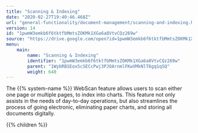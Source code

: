 ```yaml
---
title: "Scanning & Indexing"
date: "2020-02-27T19:40:46.468Z"
url: "general-functionality/document-management/scanning-and-indexing.html"
version: 14
id: "1pwmW3emkb6f6tktfbMmtsZOKMk1XGa6a8VtvCQz269w"
source: "https://drive.google.com/open?id=1pwmW3emkb6f6tktfbMmtsZOKMk1XGa6a8VtvCQz269w"
menu:
    main:
        name: "Scanning & Indexing"
        identifier: "1pwmW3emkb6f6tktfbMmtsZOKMk1XGa6a8VtvCQz269w"
        parent: "1WybRBSEox5cSECcPwj3PJOArnmlFKwVMkNlT6gq1qSQ"
        weight: 640
---
```









The {{% system-name %}} WebScan feature allows users to scan either one page or multiple pages, to index into charts. This feature not only assists in the needs of day-to-day operations, but also streamlines the process of going electronic, eliminating paper charts, and storing all documents digitally.









{{% children %}}

